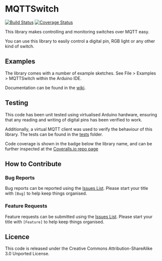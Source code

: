 # MQTTSwitch

[![Build Status](https://travis-ci.org/r89m/MQTTSwitch.svg?branch=master)](https://travis-ci.org/r89m/MQTTSwitch)
[![Coverage Status](https://coveralls.io/repos/github/r89m/MQTTSwitch/badge.svg?branch=master)](https://coveralls.io/github/r89m/MQTTSwitch?branch=master)

This library makes controlling and monitoring switches over MQTT easy.

You can use this library to easily control a digital pin, RGB light or any other kind of switch.

## Examples
The library comes with a number of example sketches. See File > Examples > MQTTSwitch within the Arduino IDE.

Documentation can be found in the [wiki](https://github.com/r89m/MQTTSwitch/wiki/API-Documentation).

## Testing

This code has been unit tested using virtualised Arduino hardware, ensuring that any reading and writing of digital pins has been verified to work.

Additionally, a virtual MQTT client was used to verify the behaviour of this library. The tests can be found in the [tests](tests) folder.

Code coverage is shown in the badge below the library name, and can be further inspected at the [Coveralls.io repo page](https://coveralls.io/github/r89m/MQTTSwitch?branch=master)

## How to Contribute

### Bug Reports
Bug reports can be reported using the [Issues List](https://github.com/r89m/MQTTSwitch/issues). Please start your title with `[Bug]` to help keep things organised.

### Feature Requests
Feature requests can be submitted using the [Issues List](https://github.com/r89m/MQTTSwitch/issues). Please start your title with `[Feature]` to help keep things organised.

## Licence
This code is released under the Creative Commons Attribution-ShareAlike 3.0 Unported License.
